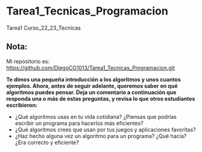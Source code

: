 # Tarea1_Tecnicas_Programacion

Tarea1 Curso_22_23_Tecnicas

## Nota:
Mi repositorio es: https://github.com/DiegoCG1013/Tarea1_Tecnicas_Programacion.git

__Te dimos una pequeña introducción a los algoritmos y unos cuantos ejemplos. Ahora, antes de seguir adelante, queremos saber en qué algoritmos puedes pensar.
Deja un comentario a continuación que responda una o más de estas preguntas, y revisa lo que otros estudiantes escribieron:__
* ¿Qué algoritmos usas en tu vida cotidiana? ¿Piensas que podrías escribir un programa para hacerlos más eficientes?
* ¿Qué algoritmos crees que usan por tus juegos y aplicaciones favoritas?
* ¿Haz hecho alguna vez un algoritmo para un programa? ¿Qué hacía? ¿Era correcto y eficiente?
